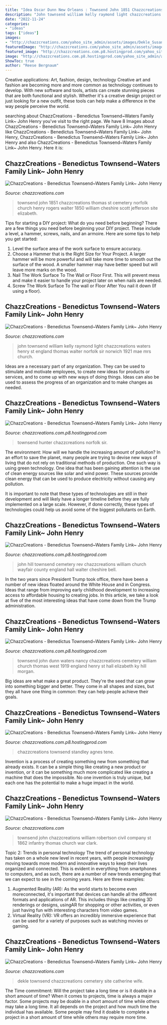 ```yaml
---
title: "Idea Oscar Dunn New Orleans : Townsend John 1851 Chazzcreations Thomas St Cemetery Norfolk Church Henry Rogers Walter 1850 William Cheshire Scott Jefferson Site Elizabeth"
description: "John townsend william kelly raymond light chazzcreations waters henry st england thomas walter norfolk sir norwich 1921 mae mrs church"
date: "2022-11-24"
categories:
- "ideas"
tags: ["ideas"]
images:
- "http://chazzcreations.com/yahoo_site_admin/assets/images/Dekle_SusanWilliamTownsend.325214638_std.jpg"
featuredImage: "http://chazzcreations.com/yahoo_site_admin/assets/images/townsend_cemetery_house.35161026_std.jpg"
featured_image: "http://chazzcreations.com.p8.hostingprod.com/yahoo_site_admin/assets/images/Rev_John_Hill_Townsend.23232908_std.jpg"
image: "http://chazzcreations.com.p8.hostingprod.com/yahoo_site_admin/assets/images/Townsend_James_Gordon_Hunter_born_1874_Son_of_Thomas_C_Hunter_and_Lenora_Townsend.253214357_std.jpg"
ShowToc: true
author: "Reese Bergnaum"
---
```



Creative applications: Art, fashion, design, technology
Creative art and fashion are becoming more and more common as technology continues to develop. With new software and tools, artists can create stunning pieces that are both functional and stylish. Whether it's a creative design project or just looking for a new outfit, these tools can help make a difference in the way people perceive the world.

	

		
searching about ChazzCreations - Benedictus Townsend~Waters Family Link~ John Henry you've visit to the right page. We have 8 Images about ChazzCreations - Benedictus Townsend~Waters Family Link~ John Henry like ChazzCreations - Benedictus Townsend~Waters Family Link~ John Henry, ChazzCreations - Benedictus Townsend~Waters Family Link~ John Henry and also ChazzCreations - Benedictus Townsend~Waters Family Link~ John Henry. Here it is:
		
    
## ChazzCreations - Benedictus Townsend~Waters Family Link~ John Henry

<img loading=lazy src="http://chazzcreations.com/yahoo_site_admin/assets/images/townsend_cemetery_house.35161026_std.jpg" onerror="this.onerror=null;this.src='https://tse1.mm.bing.net/th?id=OIP.l1gzRZq_gcximefCWIRipQHaJ3&amp;pid=15.1';" alt="ChazzCreations - Benedictus Townsend~Waters Family Link~ John Henry">

_Source: chazzcreations.com_

>townsend john 1851 chazzcreations thomas st cemetery norfolk church henry rogers walter 1850 william cheshire scott jefferson site elizabeth. 

	

Tips for starting a DIY project: What do you need before beginning?
There are a few things you need before beginning your DIY project. These include a level, a hammer, screws, nails, and an armoire. Here are some tips to help you get started:
1. Level the surface area of the work surface to ensure accuracy.
2. Choose a Hammer that is the Right Size for Your Project. A larger hammer will be more powerful and will take more time to smooth out the surface of the wood. A smaller hammer may have better speed but will leave more marks on the wood.
3. Nail The Work Surface To The Wall or Floor First. This will prevent mess and make it easier to handle your project later on when nails are needed.
4. Screw The Work Surface To The wall or Floor After You nail it down (If using a floor).

    
## ChazzCreations - Benedictus Townsend~Waters Family Link~ John Henry

<img loading=lazy src="http://www.chazzcreations.com/yahoo_site_admin/assets/images/John_Raymond_Light_Kelly.29200608_std.jpg" onerror="this.onerror=null;this.src='https://tse4.mm.bing.net/th?id=OIP.qNI13_GpMieWnYl-McyTJQAAAA&amp;pid=15.1';" alt="ChazzCreations - Benedictus Townsend~Waters Family Link~ John Henry">

_Source: chazzcreations.com_

>john townsend william kelly raymond light chazzcreations waters henry st england thomas walter norfolk sir norwich 1921 mae mrs church. 

	

Ideas are a necessary part of any organization. They can be used to stimulate and motivate employees, to create new ideas for products or services, and to come up with new ways of doing things. Ideas can also be used to assess the progress of an organization and to make changes as needed.

    
## ChazzCreations - Benedictus Townsend~Waters Family Link~ John Henry

<img loading=lazy src="http://chazzcreations.com.p8.hostingprod.com/yahoo_site_admin/assets/images/Townsend_James_Gordon_Hunter_born_1874_Son_of_Thomas_C_Hunter_and_Lenora_Townsend.253214357_std.jpg" onerror="this.onerror=null;this.src='https://tse2.mm.bing.net/th?id=OIP.qYMKMbQgP7dF57xQBDNnqgHaLF&amp;pid=15.1';" alt="ChazzCreations - Benedictus Townsend~Waters Family Link~ John Henry">

_Source: chazzcreations.com.p8.hostingprod.com_

>townsend hunter chazzcreations norfolk sir. 

	

The environment: How will we handle the increasing amount of pollution?
In an effort to save the planet, many people are trying to devise new ways of living that do not rely on traditional methods of production. One such way is using green technology. 
One idea that has been gaining attention is the use of clean energy sources like solar and wind power. These sources provide clean energy that can be used to produce electricity without causing any pollution. 

It is important to note that these types of technologies are still in their development and will likely have a longer timeline before they are fully implemented on a large scale. However, if done correctly, these types of technologies could help us avoid some of the biggest pollutants on Earth.

    
## ChazzCreations - Benedictus Townsend~Waters Family Link~ John Henry

<img loading=lazy src="http://chazzcreations.com.p8.hostingprod.com/yahoo_site_admin/assets/images/Rev_John_Hill_Townsend.23232908_std.jpg" onerror="this.onerror=null;this.src='https://tse2.mm.bing.net/th?id=OIP.nxzTxI1sn_U96QfEMeHdtwAAAA&amp;pid=15.1';" alt="ChazzCreations - Benedictus Townsend~Waters Family Link~ John Henry">

_Source: chazzcreations.com.p8.hostingprod.com_

>john hill townsend cemetery rev chazzcreations william church wayfair county england hall walter cheshire bell. 

	

In the two years since President Trump took office, there have been a number of new ideas floated around the White House and in Congress. Ideas that range from improving early childhood development to increasing access to affordable housing to creating jobs. In this article, we take a look at five of the most interesting ideas that have come down from the Trump administration.

    
## ChazzCreations - Benedictus Townsend~Waters Family Link~ John Henry

<img loading=lazy src="http://chazzcreations.com.p8.hostingprod.com/yahoo_site_admin/assets/images/Nancy_Townsend_Dunn.26202607_std.jpg" onerror="this.onerror=null;this.src='https://tse3.mm.bing.net/th?id=OIP._JXpafQx5BjHooLsLc5FjAHaJo&amp;pid=15.1';" alt="ChazzCreations - Benedictus Townsend~Waters Family Link~ John Henry">

_Source: chazzcreations.com.p8.hostingprod.com_

>townsend john dunn waters nancy chazzcreations cemetery william church thomas west 1919 england henry st hall elizabeth ky hill morgan. 

	

Big ideas are what make a great product. They're the seed that can grow into something bigger and better. They come in all shapes and sizes, but they all have one thing in common: they can help people achieve their goals.

    
## ChazzCreations - Benedictus Townsend~Waters Family Link~ John Henry

<img loading=lazy src="http://chazzcreations.com.p8.hostingprod.com/yahoo_site_admin/assets/images/The_Standley_House_was_later_called_The_Dell_House.294121621_std.jpg" onerror="this.onerror=null;this.src='https://tse3.mm.bing.net/th?id=OIP.zMmsMW9st9Y6fN3ChLY6VwHaE8&amp;pid=15.1';" alt="ChazzCreations - Benedictus Townsend~Waters Family Link~ John Henry">

_Source: chazzcreations.com.p8.hostingprod.com_

>chazzcreations townsend standley agnes tene. 

	

Invention is a process of creating something new from something that already exists. It can be a simple thing like creating a new product or invention, or it can be something much more complicated like creating a machine that does the impossible. No one invention is truly unique, but each one has the potential to make a huge impact in the world.

    
## ChazzCreations - Benedictus Townsend~Waters Family Link~ John Henry

<img loading=lazy src="http://chazzcreations.com/yahoo_site_admin/assets/images/Corp_Solomon_H_Townsend_1837-1862.32202823_std.jpg" onerror="this.onerror=null;this.src='https://tse2.mm.bing.net/th?id=OIP.mvfhPXiA8Rm4h5nokyiwNQAAAA&amp;pid=15.1';" alt="ChazzCreations - Benedictus Townsend~Waters Family Link~ John Henry">

_Source: chazzcreations.com_

>townsend john chazzcreations william robertson civil company st 1862 infantry thomas church war clark. 

	

Topic 2: Trends in personal technology
The trend of personal technology has taken on a whole new level in recent years, with people increasingly moving towards more modern and innovative ways to keep their lives organized and connected. This is evident in everything from smartphones to computers, and as such, there are a number of new trends emerging that we can expect to see in the coming years. Here are three examples: 
1) Augmented Reality (AR): As the world starts to become even moreconnected, it's important that devices can handle all the different formats and applications of AR. This includes things like creating 3D renderings or designs, usingAR for shopping or other activities, or even just having fun with interesting characters from video games. 
2) Virtual Reality (VR): VR offers an incredibly immersive experience that can be used for a variety of purposes such as watching movies or gaming.

    
## ChazzCreations - Benedictus Townsend~Waters Family Link~ John Henry

<img loading=lazy src="http://chazzcreations.com/yahoo_site_admin/assets/images/Dekle_SusanWilliamTownsend.325214638_std.jpg" onerror="this.onerror=null;this.src='https://tse4.mm.bing.net/th?id=OIP.T_UV1V4GWyO7GDovgrIE2QHaFk&amp;pid=15.1';" alt="ChazzCreations - Benedictus Townsend~Waters Family Link~ John Henry">

_Source: chazzcreations.com_

>dekle townsend chazzcreations cemetery site catherine wife. 

	

The Time commitment: Will the project take a long time or is it doable in a short amount of time?
When it comes to projects, time is always a major factor. Some projects may be doable in a short amount of time while others may take a long time. It all depends on the project and how much time the individual has available. Some people may find it doable to complete a project in a short amount of time while others may require more time.

